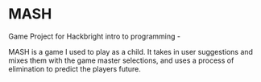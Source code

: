 # MASH
Game Project for Hackbright intro to programming -

MASH is a game I used to play as a child. It takes in user suggestions and mixes them with the game master selections, and uses a process of elimination to predict the players future.
